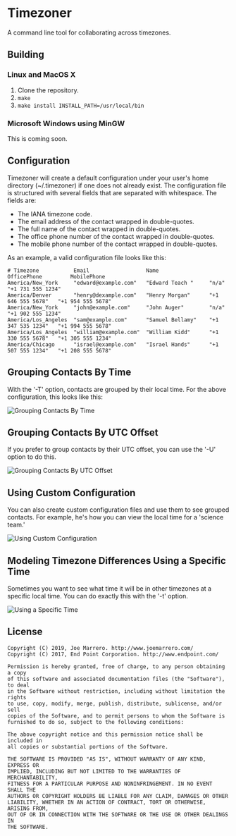 # Timezoner
A command line tool for collaborating across timezones.

## Building
### Linux and MacOS X
1. Clone the repository.
2. `make`
3. `make install INSTALL_PATH=/usr/local/bin`

### Microsoft Windows using MinGW
This is coming soon.

## Configuration

Timezoner will create a default configuration under your user's home directory (~/.timezoner) if one
does not already exist.  The configuration file is structured with several fields that are
separated with whitespace. The fields are:

* The IANA timezone code.
* The email address of the contact wrapped in double-quotes.
* The full name of the contact wrapped in double-quotes.
* The office phone number of the contact wrapped in double-quotes.
* The mobile phone number of the contact wrapped in double-quotes.

As an example, a valid configuration file looks like this:

	# Timezone           Email                  Name                OfficePhone         MobilePhone
	America/New_York     "edward@example.com"   "Edward Teach "     "n/a"               "+1 731 555 1234"
	America/Denver       "henry@dexample.com"   "Henry Morgan"      "+1 646 555 5678"   "+1 954 555 5678"
	America/New_York     "john@example.com"     "John Auger"        "n/a"               "+1 902 555 1234"
	America/Los_Angeles  "sam@example.com"      "Samuel Bellamy"    "+1 347 535 1234"   "+1 994 555 5678"
	America/Los_Angeles  "william@example.com"  "William Kidd"      "+1 330 555 5678"   "+1 305 555 1234"
	America/Chicago      "israel@example.com"   "Israel Hands"      "+1 507 555 1234"   "+1 208 555 5678"

## Grouping Contacts By Time

With the '-T' option, contacts are grouped by their local time. For the above configuration, this looks
like this:

![Grouping Contacts By Time](/screenshots/timezoner-1.png?s=800&raw=true "Grouping Contacts By Time")

## Grouping Contacts By UTC Offset

If you prefer to group contacts by their UTC offset, you can use the '-U' option to do this.

![Grouping Contacts By UTC Offset](/screenshots/timezoner-2.png?s=800&raw=true "Grouping Contacts By Time")

## Using Custom Configuration

You can also create custom configuration files and use them to see grouped contacts.  For example, he's how you
can view the local time for a 'science team.'

![Using Custom Configuration](/screenshots/timezoner-3.png?s=800&raw=true "Using Custom Configuration")

## Modeling Timezone Differences Using a Specific Time

Sometimes you want to see what time it will be in other timezones at a specific local time.  You can do exactly this
with the '-t' option.

![Using a Specific Time](/screenshots/timezoner-4.png?s=800&raw=true "Using a Specific Time")

## License

	Copyright (C) 2019, Joe Marrero. http://www.joemarrero.com/
	Copyright (C) 2017, End Point Corporation. http://www.endpoint.com/

	Permission is hereby granted, free of charge, to any person obtaining a copy
	of this software and associated documentation files (the "Software"), to deal
	in the Software without restriction, including without limitation the rights
	to use, copy, modify, merge, publish, distribute, sublicense, and/or sell
	copies of the Software, and to permit persons to whom the Software is
	furnished to do so, subject to the following conditions:

	The above copyright notice and this permission notice shall be included in
	all copies or substantial portions of the Software.

	THE SOFTWARE IS PROVIDED "AS IS", WITHOUT WARRANTY OF ANY KIND, EXPRESS OR
	IMPLIED, INCLUDING BUT NOT LIMITED TO THE WARRANTIES OF MERCHANTABILITY,
	FITNESS FOR A PARTICULAR PURPOSE AND NONINFRINGEMENT. IN NO EVENT SHALL THE
	AUTHORS OR COPYRIGHT HOLDERS BE LIABLE FOR ANY CLAIM, DAMAGES OR OTHER
	LIABILITY, WHETHER IN AN ACTION OF CONTRACT, TORT OR OTHERWISE, ARISING FROM,
	OUT OF OR IN CONNECTION WITH THE SOFTWARE OR THE USE OR OTHER DEALINGS IN
	THE SOFTWARE.

